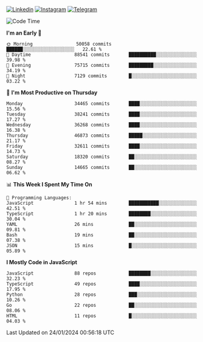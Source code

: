 [![Linkedin](https://img.shields.io/badge/-Archie-blue?style=flat-square&labelColor=gray&logo=Linkedin&logoColor=white&link=https://www.linkedin.com/in/archisdi)](https://www.linkedin.com/in/archisdi)
[![Instagram](https://img.shields.io/badge/-@archisdi-orange?style=flat-square&labelColor=gray&logo=Instagram&logoColor=white&link=https://www.instagram.com/archisdi)](https://www.instagram.com/archisdi)
[![Telegram](https://img.shields.io/badge/-aai-informational?style=flat-square&labelColor=gray&logo=telegram&logoColor=white&link=https://t.me/archisdi)](https://t.me/archisdi)

<!--START_SECTION:waka-->
![Code Time](http://img.shields.io/badge/Code%20Time-2%2C505%20hrs%209%20mins-blue)

**I'm an Early 🐤** 

```text
🌞 Morning                50058 commits       ██████░░░░░░░░░░░░░░░░░░░   22.61 % 
🌆 Daytime                88541 commits       ██████████░░░░░░░░░░░░░░░   39.98 % 
🌃 Evening                75715 commits       █████████░░░░░░░░░░░░░░░░   34.19 % 
🌙 Night                  7129 commits        █░░░░░░░░░░░░░░░░░░░░░░░░   03.22 % 
```
📅 **I'm Most Productive on Thursday** 

```text
Monday                   34465 commits       ████░░░░░░░░░░░░░░░░░░░░░   15.56 % 
Tuesday                  38241 commits       ████░░░░░░░░░░░░░░░░░░░░░   17.27 % 
Wednesday                36268 commits       ████░░░░░░░░░░░░░░░░░░░░░   16.38 % 
Thursday                 46873 commits       █████░░░░░░░░░░░░░░░░░░░░   21.17 % 
Friday                   32611 commits       ████░░░░░░░░░░░░░░░░░░░░░   14.73 % 
Saturday                 18320 commits       ██░░░░░░░░░░░░░░░░░░░░░░░   08.27 % 
Sunday                   14665 commits       ██░░░░░░░░░░░░░░░░░░░░░░░   06.62 % 
```


📊 **This Week I Spent My Time On** 

```text
💬 Programming Languages: 
JavaScript               1 hr 54 mins        ███████████░░░░░░░░░░░░░░   42.51 % 
TypeScript               1 hr 20 mins        ████████░░░░░░░░░░░░░░░░░   30.04 % 
YAML                     26 mins             ██░░░░░░░░░░░░░░░░░░░░░░░   09.81 % 
Bash                     19 mins             ██░░░░░░░░░░░░░░░░░░░░░░░   07.38 % 
JSON                     15 mins             █░░░░░░░░░░░░░░░░░░░░░░░░   05.89 % 
```

**I Mostly Code in JavaScript** 

```text
JavaScript               88 repos            ████████░░░░░░░░░░░░░░░░░   32.23 % 
TypeScript               49 repos            ████░░░░░░░░░░░░░░░░░░░░░   17.95 % 
Python                   28 repos            ███░░░░░░░░░░░░░░░░░░░░░░   10.26 % 
Go                       22 repos            ██░░░░░░░░░░░░░░░░░░░░░░░   08.06 % 
HTML                     11 repos            █░░░░░░░░░░░░░░░░░░░░░░░░   04.03 % 
```




 Last Updated on 24/01/2024 00:56:18 UTC
<!--END_SECTION:waka-->